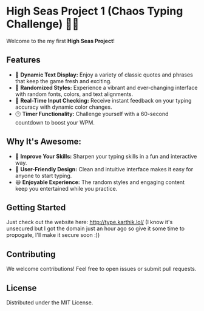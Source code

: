 # High Seas Project 1 (Chaos Typing Challenge) 🚢🌊

Welcome to the my first **High Seas Project**! 

## Features


- 🔄 **Dynamic Text Display:** Enjoy a variety of classic quotes and phrases that keep the game fresh and exciting.
- 🎨 **Randomized Styles:** Experience a vibrant and ever-changing interface with random fonts, colors, and text alignments.
- 📝 **Real-Time Input Checking:** Receive instant feedback on your typing accuracy with dynamic color changes.
- 🕒 **Timer Functionality:** Challenge yourself with a 60-second countdown to boost your WPM.

## Why It's Awesome:
- 💪 **Improve Your Skills:** Sharpen your typing skills in a fun and interactive way.
- 🌟 **User-Friendly Design:** Clean and intuitive interface makes it easy for anyone to start typing.
- 😃 **Enjoyable Experience:** The random styles and engaging content keep you entertained while you practice.

## Getting Started
Just check out the website here: http://type.karthik.lol/ (I know it's unsecured but I got the domain just an hour ago so give it some time to propogate, I'll make it secure soon :))

## Contributing

We welcome contributions! Feel free to open issues or submit pull requests.

## License

Distributed under the MIT License.